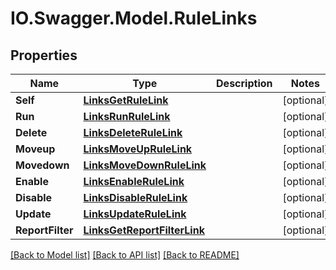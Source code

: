 # IO.Swagger.Model.RuleLinks
## Properties

Name | Type | Description | Notes
------------ | ------------- | ------------- | -------------
**Self** | [**LinksGetRuleLink**](LinksGetRuleLink.md) |  | [optional] 
**Run** | [**LinksRunRuleLink**](LinksRunRuleLink.md) |  | [optional] 
**Delete** | [**LinksDeleteRuleLink**](LinksDeleteRuleLink.md) |  | [optional] 
**Moveup** | [**LinksMoveUpRuleLink**](LinksMoveUpRuleLink.md) |  | [optional] 
**Movedown** | [**LinksMoveDownRuleLink**](LinksMoveDownRuleLink.md) |  | [optional] 
**Enable** | [**LinksEnableRuleLink**](LinksEnableRuleLink.md) |  | [optional] 
**Disable** | [**LinksDisableRuleLink**](LinksDisableRuleLink.md) |  | [optional] 
**Update** | [**LinksUpdateRuleLink**](LinksUpdateRuleLink.md) |  | [optional] 
**ReportFilter** | [**LinksGetReportFilterLink**](LinksGetReportFilterLink.md) |  | [optional] 

[[Back to Model list]](../README.md#documentation-for-models) [[Back to API list]](../README.md#documentation-for-api-endpoints) [[Back to README]](../README.md)

